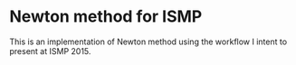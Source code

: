 # Newton method for ISMP

This is an implementation of Newton method using the workflow I intent to
present at ISMP 2015.
